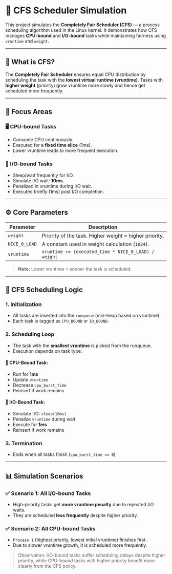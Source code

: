 # 🧮 CFS Scheduler Simulation

This project simulates the **Completely Fair Scheduler (CFS)** — a process scheduling algorithm used in the Linux kernel. It demonstrates how CFS manages **CPU-bound** and **I/O-bound** tasks while maintaining fairness using `vruntime` and `weight`.

---

## 📘 What is CFS?

The **Completely Fair Scheduler** ensures equal CPU distribution by scheduling the task with the **lowest virtual runtime (vruntime)**. Tasks with **higher weight** (priority) grow vruntime more slowly and hence get scheduled more frequently.

---

## 🧩 Focus Areas

### 🖥️ CPU-bound Tasks
- Consume CPU continuously.
- Executed for a **fixed time slice** (1ms).
- Lower vruntime leads to more frequent execution.

### 🧾 I/O-bound Tasks
- Sleep/wait frequently for I/O.
- Simulate I/O wait: **10ms**.
- Penalized in vruntime during I/O wait.
- Executed briefly (1ms) post I/O completion.

---

## ⚙️ Core Parameters

| Parameter   | Description |
|-------------|-------------|
| `weight`    | Priority of the task. Higher weight = higher priority. |
| `NICE_0_LOAD` | A constant used in weight calculation (`1024`). |
| `vruntime`  | `vruntime += (executed_time * NICE_0_LOAD) / weight` |

> **Note:** Lower vruntime = sooner the task is scheduled.

---

## 🧠 CFS Scheduling Logic

### 1. **Initialization**
- All tasks are inserted into the `runqueue` (min-heap based on vruntime).
- Each task is tagged as `CPU_BOUND` or `IO_BOUND`.

### 2. **Scheduling Loop**
- The task with the **smallest vruntime** is picked from the runqueue.
- Execution depends on task type:

#### 🔹 CPU-Bound Task:
- Run for **1ms**
- Update `vruntime`
- Decrease `cpu_burst_time`
- Reinsert if work remains

#### 🔹 I/O-Bound Task:
- Simulate I/O: `sleep(10ms)`
- Penalize `vruntime` during wait
- Execute for **1ms**
- Reinsert if work remains

### 3. **Termination**
- Ends when all tasks finish (`cpu_burst_time == 0`)

---

## 📊 Simulation Scenarios

### ✅ Scenario 1: All I/O-bound Tasks
- High-priority tasks get **more vruntime penalty** due to repeated I/O waits.
- They are scheduled **less frequently** despite higher priority.

### ✅ Scenario 2: All CPU-bound Tasks
- `Process 1` (highest priority, lowest initial vruntime) finishes first.
- Due to slower vruntime growth, it is scheduled more frequently.

> Observation: I/O-bound tasks suffer scheduling delays despite higher priority, while CPU-bound tasks with higher priority benefit more clearly from the CFS policy.



